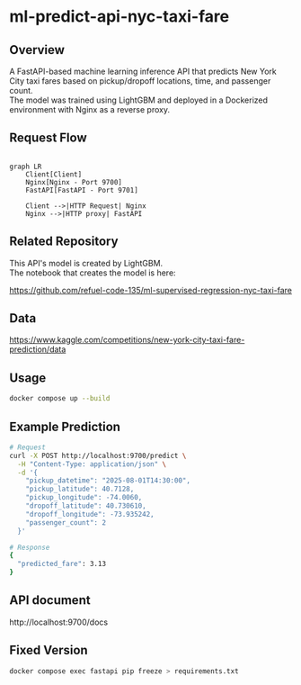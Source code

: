 # ml-predict-api-nyc-taxi-fare

## Overview

A FastAPI-based machine learning inference API that predicts New York City taxi fares based on pickup/dropoff locations, time, and passenger count.  
The model was trained using LightGBM and deployed in a Dockerized environment with Nginx as a reverse proxy.

## Request Flow

```mermaid

graph LR
    Client[Client]
    Nginx[Nginx - Port 9700]
    FastAPI[FastAPI - Port 9701]

    Client -->|HTTP Request| Nginx
    Nginx -->|HTTP proxy| FastAPI

```


##  Related Repository
This API's model is created by LightGBM.  
The notebook that creates the model is here:

https://github.com/refuel-code-135/ml-supervised-regression-nyc-taxi-fare

## Data

https://www.kaggle.com/competitions/new-york-city-taxi-fare-prediction/data


## Usage

```bash
docker compose up --build
```

## Example Prediction

```bash
# Request
curl -X POST http://localhost:9700/predict \
  -H "Content-Type: application/json" \
  -d '{
    "pickup_datetime": "2025-08-01T14:30:00",
    "pickup_latitude": 40.7128,
    "pickup_longitude": -74.0060,
    "dropoff_latitude": 40.730610,
    "dropoff_longitude": -73.935242,
    "passenger_count": 2
  }'
```

```bash
# Response
{
  "predicted_fare": 3.13
}
```

## API document

http://localhost:9700/docs


## Fixed Version
```bash
docker compose exec fastapi pip freeze > requirements.txt
```

